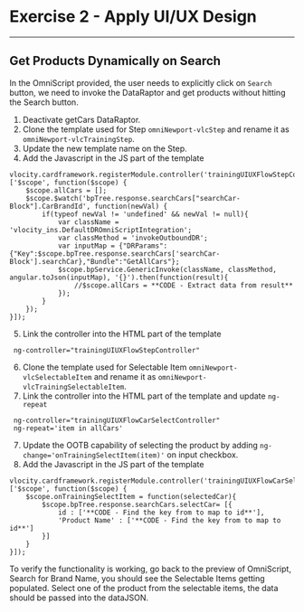 # Exercise 2 - Apply UI/UX Design
--------

## Get Products Dynamically on Search
In the OmniScript provided, the user needs to explicitly click on `Search` button, we need to invoke the DataRaptor and get products without hitting the Search button.

1. Deactivate getCars DataRaptor.
2. Clone the template used for Step `omniNewport-vlcStep` and rename it as `omniNewport-vlcTrainingStep`.
3. Update the new template name on the Step.
4. Add the Javascript in the JS part of the template
```
vlocity.cardframework.registerModule.controller('trainingUIUXFlowStepController', ['$scope', function($scope) {
    $scope.allCars = [];
    $scope.$watch('bpTree.response.searchCars["searchCar-Block"].CarBrandId', function(newVal) {
        if(typeof newVal != 'undefined' && newVal != null){
            var className = 'vlocity_ins.DefaultDROmniScriptIntegration';
            var classMethod = 'invokeOutboundDR';  
            var inputMap = {"DRParams":{"Key":$scope.bpTree.response.searchCars['searchCar-Block'].searchCar},"Bundle":"GetAllCars"};
            $scope.bpService.GenericInvoke(className, classMethod, angular.toJson(inputMap), '{}').then(function(result){
                //$scope.allCars = **CODE - Extract data from result**
            });
        }
    });
}]);
```
5. Link the controller into the HTML part of the template
```
 ng-controller="trainingUIUXFlowStepController"
```
6. Clone the template used for Selectable Item `omniNewport-vlcSelectableItem` and rename it as `omniNewport-vlcTrainingSelectableItem`.
6. Link the controller into the HTML part of the template and update `ng-repeat`
```
 ng-controller="trainingUIUXFlowCarSelectController"
 ng-repeat='item in allCars'
```
7. Update the OOTB capability of selecting the product by adding `ng-change='onTrainingSelectItem(item)'` on input checkbox.
8. Add the Javascript in the JS part of the template
```
vlocity.cardframework.registerModule.controller('trainingUIUXFlowCarSelectController', ['$scope', function($scope) {
    $scope.onTrainingSelectItem = function(selectedCar){
        $scope.bpTree.response.searchCars.selectCar= [{
            id : ['**CODE - Find the key from to map to id**'],
            'Product Name' : ['**CODE - Find the key from to map to id**']
        }]
    }
}]);
```

To verify the functionality is working, go back to the preview of OmniScript, Search for Brand Name, you should see the Selectable Items getting populated. Select one of the product from the selectable items, the data should be passed into the dataJSON.

